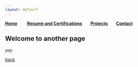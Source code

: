 ```yaml
---
layout: default
---
```

[**Home**](index.md) &nbsp;&nbsp;&nbsp;&nbsp;&nbsp;&nbsp;  [**Resume and Certifications**](./another-page.md)&nbsp;&nbsp;&nbsp;&nbsp;&nbsp;&nbsp;   [**Projects**](./projects.md)&nbsp;&nbsp;&nbsp;&nbsp;&nbsp;&nbsp;   [**Contact**](./contact.md)
## Welcome to another page

_yay_

[back](./)
